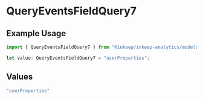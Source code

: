 # QueryEventsFieldQuery7

## Example Usage

```typescript
import { QueryEventsFieldQuery7 } from "@inkeep/inkeep-analytics/models/operations";

let value: QueryEventsFieldQuery7 = "userProperties";
```

## Values

```typescript
"userProperties"
```
